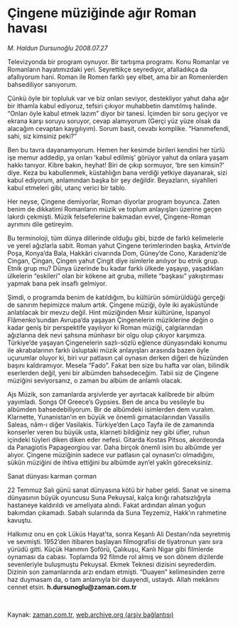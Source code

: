 # Çingene müziğinde ağır Roman havası

*M. Haldun Dursunoğlu 2008.07.27*

<tr><td class="metin" colspan="2" style="padding-top: 20px; padding-left: 5px; ">Televizyonda bir program oynuyor. Bir tartışma programı. Konu Romanlar ve Romanların hayatımızdaki yeri. Seyrettikçe seyrediyor, afalladıkça da afallıyorum hani. Roman ile Romen farklı şey elbet, ama bir an Romenlerden bahsediliyor sanıyorum.</td></tr><tr><td class="metin" colspan="2" style="padding-top: 20px; padding-left: 5px; ">
<div id="haberMetinDiv"><p>
<p>Çünkü öyle bir topluluk var ve biz onları seviyor, destekliyor yahut daha ağır bir ithamla kabul ediyoruz, tefsiri çıkıyor muhabbetin damıtılmış halinde. “Onları öyle kabul etmek lazım” diyor bir tanesi. İçimden bir soru geçiyor ve ekrana karşı soruyu soruyor, cevap alamıyorum (Gerçi yüz yüze olsak da alacağım cevaptan kaygılıyım). Sorum basit, cevabı komplike. “Hanımefendi, sahi, siz kimsiniz peki?”
<p>Ben bu tavra dayanamıyorum. Hemen her kesimde birileri kendini her türlü işe memur addedip, ya onları ‘kabul edilmiş’ görüyor yahut da onlara yaşam hakkı tanıyor. Kibre bakın, heyhat! Biri de çıkıp sormuyor, ‘bre sen kimsin?’ diye. Keza bu kabullenmek, küstahlığın bana verdiği yetkiye dayanarak, sizi kabul ediyorum, anlamından başka bir şey değildir. Beyazların, siyahîleri kabul etmeleri gibi, utanç verici bir tablo.
<p>Her neyse, Çingene demiyorlar, Roman diyorlar program boyunca. Zaten benim de dikkatimi Romanların müzik ve toplum anlayışları üzerine geçen lakırdı çekmişti. Müzik felsefelerine bakmadan evvel, Çingene-Roman ayrımını dile getireyim. 
<p>Bu terminoloji, tüm dünya dillerinde olduğu gibi, bizde de farklı kelimelerle ve yerel ağızlarla sabit. Roman yahut Çingene terimlerinden başka, Artvin’de Poşa, Konya’da Bala, Hakkâri civarında Dom, Güney’de Cono, Karadeniz’de Cingan, Çingan, Çingen yahut Çingit diye isimlerle anılıyor bu etnik grup. Etnik grup mu? Dünya üzerinde bu kadar farklı ülkede yaşayıp, yaşadıkları ülkelerin “eskileri” olan bir kökene ait gruba, millete “başkası” yakıştırması yapmak bana pek insaflı gelmiyor. 
<p>Şimdi, o programda benim de katıldığım, bu kültürün sömürüldüğü gerçeği de sanırım hepimizce malum artık. Çingene müziği, öyle iki ayaküstünde anlatılacak bir mevzu değil. Hint müziğinden Mısır kültürüne, İspanyol Flâmenko’sundan Avrupa’da yaşayan Çingenelerin müziklerine değin o kadar geniş bir perspektife yayılıyor ki Roman müziği, çalgılarından ağızlarına dek nevi şahsına münhasır bir olgu olup çıkıyor karşımıza. Türkiye’de yaşayan Çingenelerin sazlı-sözlü eğlence dünyasındaki konumu ile akrabalarının farklı üsluptaki müzik anlayışları arasında bazen öyle uçurumlar oluyor ki, biri vur patlasın çal oynasın derken diğeri de hüzünden başını kaldıramıyor. Mesela “Fado”. Fakat ben size bu hafta var olan, bilindik eserlerden değil, yeni bir albümden bahsedeceğim. Tabii siz de Çingene müziğini seviyorsanız, o zaman bu albüm de anlamlı olacak. 
<p>Ajs Müzik, son zamanlarda arşivlerde yer ayırtacak kalibrede bir albüm yayımladı. Songs Of Greece’s Gypsies. Ben de anca bu vesileyle bu albümden bahsedebiliyorum. Bir de albümdeki isimlerden dem vuralım. Klarnette, Yunanistan’ın en büyük ve önemli gırnatacılarından Vassilis Saleas, nâm-ı diğer Vasilakis. Türkiye’den Laço Tayfa ile de zamanında konserler veren bu büyük usta, klarneti bildiğiniz ney gibi üfler, ruhun içindeki tüyleri diken diken eder nefesi. Gitarda Kostas Pitsos, akordeonda da Panagiotis Papageorgiou var. Daha birçok önemli isim bu albümde yer alıyor. Çingene müziğinin sadece vur patlasın çal oynasın’cı olmadığını, sükûn müziğini de ihtiva ettiğini bu albümde ayn’el yakîn göreceksiniz. 
<p>Sanat dünyası karman çorman
<p>22 Temmuz Salı günü sanat dünyasına kötü bir haber geldi. Sanat ve sinema dünyasının büyük oyuncusu Suna Pekuysal, kalça kırığı rahatsızlığıyla hastaneye kaldırıldı ve ameliyata alındı. Fakat ardından alınan yoğun bakımdan çıkamadı. Sabah sularında da Suna Teyzemiz, Hakk’ın rahmetine kavuştu. 
<p>Halkımız onu en çok Lüküs Hayat’ta, sonra Keşanlı Ali Destanı’nda seyretmiş ve sevmişti. 1952’den itibaren başlayan filmografisi de tiyatronun yanı sıra yürüdü gitti. Küçük Hanımın Şoförü, Çalıkuşu, Kanlı Nigar gibi filmlerde oynaması da cabası. Toplamda 92 filmde rol almış ve son dönem dizilerde sevenleriyle buluşmuştu Pekuysal. Ekmek Teknesi dizisini seyrederdim. Dizinin son zamanlarında arzı endam etmişti. “Duayen” kelimesinden zerre haz duymasam da, o tam anlamıyla bir duayendi, ustaydı. Allah mekânını cennet etsin. <b>h.dursunoglu@zaman.com.tr</b></p>
</p></p></p></p></p></p></p></p></p></div>
<br/></td></tr>

Kaynak: [zaman.com.tr](http://zaman.com.tr/yazar.do?yazino=780028), [web.archive.org (arşiv bağlantısı)](http://web.archive.org/web/20100614214655/http://www.zaman.com.tr:80/yazar.do?yazino=780028)
